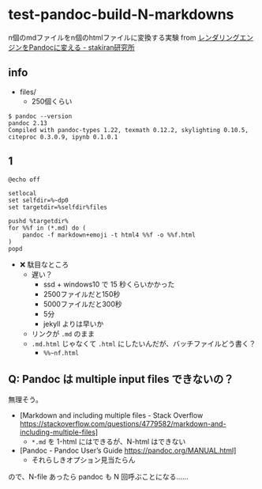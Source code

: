 # test-pandoc-build-N-markdowns
n個のmdファイルをn個のhtmlファイルに変換する実験 from [レンダリングエンジンをPandocに変える - stakiran研究所](https://scrapbox.io/sta/%E3%83%AC%E3%83%B3%E3%83%80%E3%83%AA%E3%83%B3%E3%82%B0%E3%82%A8%E3%83%B3%E3%82%B8%E3%83%B3%E3%82%92Pandoc%E3%81%AB%E5%A4%89%E3%81%88%E3%82%8B)

## info
- files/
    - 250個くらい

```
$ pandoc --version
pandoc 2.13
Compiled with pandoc-types 1.22, texmath 0.12.2, skylighting 0.10.5,
citeproc 0.3.0.9, ipynb 0.1.0.1
```

## 1

```
@echo off

setlocal
set selfdir=%~dp0
set targetdir=%selfdir%files

pushd %targetdir%
for %%f in (*.md) do (
	pandoc -f markdown+emoji -t html4 %%f -o %%f.html
)
popd
```

- :x: 駄目なところ
    - 遅い？
        - ssd + windows10 で 15 秒くらいかかった
        - 2500ファイルだと150秒
        - 5000ファイルだと300秒
        - 5分
        - jekyll よりは早いか
    - リンクが `.md` のまま
    - `.md.html` じゃなくて `.html` にしたいんだが、バッチファイルどう書く？
        - `%%~nf.html`

## Q: Pandoc は multiple input files できないの？
無理そう。

- [Markdown and including multiple files - Stack Overflow https://stackoverflow.com/questions/4779582/markdown-and-including-multiple-files]
    - `*.md` を 1-html にはできるが、N-html はできない
- [Pandoc - Pandoc User’s Guide https://pandoc.org/MANUAL.html]
    - それらしきオプション見当たらん

ので、N-file あったら pandoc も N 回呼ぶことになる……
